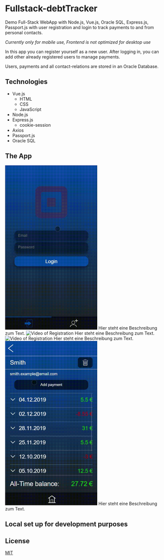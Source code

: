 # Fullstack-debtTracker
Demo Full-Stack WebApp with Node.js, Vue.js, Oracle SQL, Express.js, Passport.js with user registration and login to track payments to and from personal contacts.

_Currently only for mobile use, Frontend is not optimized for desktop use_

In this app you can register yourself as a new user. After logging in, you can add other already registered users to manage payments.

Users, payments and all contact-relations are stored in an Oracle Database.

## Technologies
* Vue.js
  * HTML
  * CSS
  * JavaScript
* Node.js
* Express.js
  * cookie-session
* Axios
* Passport.js
* Oracle SQL

## The App
<img src="/Frontend/src/assets/registration-cropped.gif" alt="Video of Registration" width="300"/>
Hier steht eine Beschreibung zum Text.
<img src="/Frontend/src/assets/login & feed-cropped.gif" alt="Video of Registration" width="300"/>
Hier steht eine Beschreibung zum Text.
<img src="/Frontend/src/assets/Add & Delete-contact-cropped.gif" alt="Video of Registration" width="300"/>
Hier steht eine Beschreibung zum Text.
<img src="/Frontend/src/assets/Add-payment-cropped.gif" alt="Video of Registration" width="300"/>
Hier steht eine Beschreibung zum Text.

## Local set up for development purposes

## License
[MIT](https://choosealicense.com/licenses/mit/)
